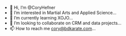 - 👋 Hi, I’m @CoryHefner
- 👀 I’m interested in Martial Arts and Applied Science...
- 🌱 I’m currently learning XOJO...
- 💞️ I’m looking to collaborate on CRM and data projects...
- 📫 How to reach me cory@bdkarate.com...

<!---
CoryHefner/CoryHefner is a ✨ special ✨ repository because its `README.md` (this file) appears on your GitHub profile.
You can click the Preview link to take a look at your changes.
--->
